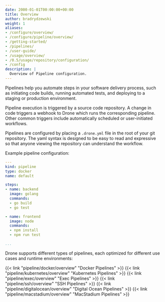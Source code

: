 ```yaml
---
date: 2000-01-01T00:00:00+00:00
title: Overview
author: bradrydzewski
weight: 1
aliases:
- /configure/overview/
- /configure/pipeline/overview/
- /getting-started/
- /pipelines/
- /user-guide/
- /usage/overview/
- /0.5/usage/repository/configuration/
- /config
description: |
  Overview of Pipeline configuration.
---
```


Pipelines help you automate steps in your software delivery process, such as initiating code builds, running automated tests, and deploying to a staging or production environment.

Pipeline execution is triggered by a source code repository. A change in code triggers a webhook to Drone which runs the corresponding pipeline. Other common triggers include automatically scheduled or user-initiated workflows.

Pipelines are configured by placing a `.drone.yml` file in the root of your git repository. The yaml syntax is designed to be easy to read and expressive so that anyone viewing the repository can understand the workflow.

Example pipeline configuration:

```yaml {linenos=table}
---
kind: pipeline
type: docker
name: default

steps:
- name: backend
  image: golang
  commands:
  - go build
  - go test

- name: frontend
  image: node
  commands:
  - npm install
  - npm run test

...
```

Drone supports different types of pipelines, each optimized for different use cases and runtime environments:

<!-- Drone supports different types of pipelines, each optimized for different use cases and runtime environments. [Docker]({{< relref "pipeline/docker/overview" >}}) pipelines, for example, execute pipeline steps inside isolated Docker containers. [Exec]({{< relref "pipeline/exec/overview" >}}) pipelines, on the other hand, execute pipelines steps directly on the host machine without isolation. -->


{{< link "pipeline/docker/overview" "Docker Pipelines" >}}
{{< link "pipeline/kubernetes/overview" "Kubernetes Pipelines" >}}
{{< link "pipeline/exec/overview" "Exec Pipelines" >}}
{{< link "pipeline/ssh/overview" "SSH Pipelines" >}}
{{< link "pipeline/digitalocean/overview" "Digital Ocean Pipelines" >}}
{{< link "pipeline/macstadium/overview" "MacStadium Pipelines" >}}


<!-- # Webhooks

Pipelines are triggered by webhooks sent from your source control management system (e.g. GitHub) every time you push code to your repository. When you activate a repository in the Drone user interface, Drone automatically registers a webhook with your source control management system. -->
<!-- 
# Pipelines
Drone supports different types of pipeline execution environments, where each type has its own custom yaml specification. The kind and type attributes define the type of pipeline and target execution environment.

```yaml {linenos=table, hl_lines=["2-3"] >}}
---
kind: pipeline
type: docker
name: default
```

## Docker Pipelines

Docker pipelines execute pipeline commands inside isolated Docker containers. Jump to the Docker pipeline documentation to learn more.



## Kubernetes Pipelines

Kubernetes pipelines execute pipeline commands inside pods, where each pipeline step is represented by a container in the pod. Jump to the Kubernetes pipeline documentation to learn more.

{{< link "pipeline/kubernetes/overview" "Kubernetes Pipelines" >}}

## Exec Pipelines

Exec pipelines execute pipeline commands directly on the host machine using the default shell. Jump to the exec pipeline documentation to learn more.

{{< link "pipeline/exec/overview" "Exec Pipelines" >}}

## SSH Pipelines

SSH pipelines execute pipeline commands on a remote machine using the SSH protocol. Jump to the ssh pipeline documentation to learn more.

{{< link "pipeline/ssh/overview" "SSH Pipelines" >}} -->

